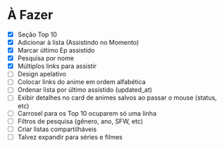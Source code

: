# À Fazer

- [x] Seção Top 10
- [x] Adicionar à lista (Assistindo no Momento)
- [x] Marcar último Ep assistido
- [x] Pesquisa por nome
- [x] Múltiplos links para assistir
- [ ] Design apelativo
- [ ] Colocar links do anime em ordem alfabética
- [ ] Ordenar lista por último assistido (updated_at)
- [ ] Exibir detalhes no card de animes salvos ao passar o mouse (status, etc)
- [ ] Carrosel para os Top 10 ocuparem só uma linha
- [ ] Filtros de pesquisa (gênero, ano, SFW, etc)
- [ ] Criar listas compartilháveis
- [ ] Talvez expandir para séries e filmes
